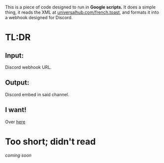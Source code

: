 This is a piece of code designed to run in **Google scripts.** It does a simple thing, it reads the XML at [universalhub.com/french.toast](https://universalhub.com/french-toast "A Bostonian light news site"), and formats it into a webhook designed for Discord.
# TL:DR
## Input:
Discord webhook URL.
## Output:
Discord embed in said channel.
## I want!
Over [here](https://script.google.com/macros/s/AKfycbz6dSddu58ukBP5jdpVd7AD8mfhwOWhGPbW6WRip0qH7ewV7KQIp8CKDg/exec)
# Too short; didn't read
*coming soon*
